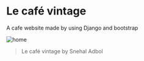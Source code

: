 # Le café vintage

A cafe website made by using Django and bootstrap

![home](https://snehal-adbol.snehaladbol.repl.co/assets/img/project1.png)

> Le café vintage by Snehal Adbol

